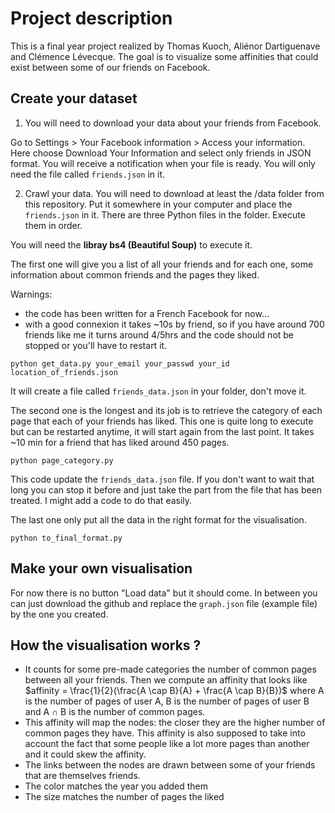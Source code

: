 # Project description

This is a final year project realized by Thomas Kuoch, Aliénor Dartiguenave and Clémence Lévecque.
The goal is to visualize some affinities that could exist between some of our friends on Facebook.


## Create your dataset
1. You will need to download your data about your friends from Facebook. 

Go to Settings > Your Facebook information > Access your information. Here choose Download Your Information and select only friends in JSON format. You will receive a notification when your file is ready. You will only need the file called `friends.json` in it.

2. Crawl your data. You will need to download at least the /data folder from this repository. Put it somewhere in your computer and place the `friends.json` in it. There are three Python files in the folder. Execute them in order.

You will need the **libray bs4 (Beautiful Soup)** to execute it.

The first one will give you a list of all your friends and for each one, some information about common friends and the pages they liked. 

Warnings: 
* the code has been written for a French Facebook for now...
* with a good connexion it takes ~10s by friend, so if you have around 700 friends like me it turns around 4/5hrs and the code should not be stopped or you'll have to restart it.
```
python get_data.py your_email your_passwd your_id location_of_friends.json
```
It will create a file called `friends_data.json` in your folder, don't move it.

The second one is the longest and its job is to retrieve the category of each page that each of your friends has liked. This one is quite long to execute but can be restarted anytime, it will start again from the last point. It takes ~10 min for a friend that has liked around 450 pages.

```
python page_category.py
```
This code update the `friends_data.json` file. If you don't want to wait that long you can stop it before and just take the part from the file that has been treated. I might add a code to do that easily.

The last one only put all the data in the right format for the visualisation.
```
python to_final_format.py
```

## Make your own visualisation
For now there is no button "Load data" but it should come. In between you can just download the github and replace the `graph.json` file (example file) by the one you created.

## How the visualisation works ?
* It counts for some pre-made categories the number of common pages between all your friends. Then we compute an affinity that looks like 
$affinity = \frac{1}{2}(\frac{A \cap B}{A} + \frac{A \cap B}{B})$
where A is the number of pages of user A, B is the number of pages of user B and A ∩ B is the number of common pages.
* This affinity will map the nodes: the closer they are the higher number of common pages they have. This affinity is also supposed to take into account the fact that some people like a lot more pages than another and it could skew the affinity.
* The links between the nodes are drawn between some of your friends that are themselves friends.
* The color matches the year you added them
* The size matches the number of pages the liked
